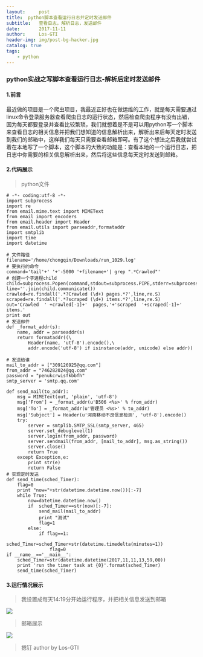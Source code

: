 ```yaml
---
layout:     post
title:  python脚本查看运行日志并定时发送邮件
subtitle:   查看日志，解析日志，发送邮件
date:       2017-11-11
author:     Los-GTI
header-img: img/post-bg-hacker.jpg
catalog: true
tags:
    - python
---
```

### python实战之写脚本查看运行日志-解析后定时发送邮件

#### 1.前言

最近做的项目是一个爬虫项目，我最近正好也在做运维的工作，就是每天需要通过linux命令登录服务器查看爬虫日志的运行状态，然后检查爬虫程序有没有出错，因为每天都要登录并查看比较繁琐，我们就想着是不是可以用python写一个脚本来查看日志的相关信息并把我们想知道的信息解析出来，解析出来后每天定时发送到我们的邮箱中，这样我们每天只需要查看邮箱即可。有了这个想法之后我就尝试着在本地写了一个脚本，这个脚本的大致的功能是：查看本地的一个运行日志，把日志中你需要的相关信息解析出来，然后将这些信息每天定时发送到邮箱。

#### 2.代码展示

> python文件

```
# -*- coding:utf-8 -*-
import subprocess
import re
from email.mime.text import MIMEText
from email import encoders
from email.header import Header
from email.utils import parseaddr,formataddr
import smtplib
import time
import datetime

# 文件路径
filename='/home/chongqin/Downloads/run_1029.log'
# 要执行的命令
command='tail'+' '+'-5000 '+filename+'| grep ".*Crawled"'
# 创建一个子进程child
child=subprocess.Popen(command,stdout=subprocess.PIPE,stderr=subprocess.PIPE,shell=True)
line=''.join(child.communicate())
crawled=re.findall('.*?Crawled (\d+) pages.*?',line,re.S)
scraped=re.findall('.*?scraped (\d+) items.*?',line,re.S)
out='Crawled  ' +crawled[-1]+'  pages,'+'scraped  '+scraped[-1]+'  items.'
print out
# 发送邮件
def _format_addr(s):
    name, addr = parseaddr(s)
    return formataddr((\
        Header(name, 'utf-8').encode(),\
        addr.encode('utf-8') if isinstance(addr, unicode) else addr))

# 发送给谁
mail_to_addr = ["309126925@qq.com"]
from_addr = "746282024@qq.com"
password = "penukcrwisfkbbfh"
smtp_server = 'smtp.qq.com'

def send_mail(to_addr):
    msg = MIMEText(out, 'plain', 'utf-8')
    msg['From'] = _format_addr(u'B506 <%s>' % from_addr)
    msg['To'] = _format_addr(u'管理员 <%s>' % to_addr)
    msg['Subject'] = Header(u'河南移动不良信息检测', 'utf-8').encode()
    try:
        server = smtplib.SMTP_SSL(smtp_server, 465)
        server.set_debuglevel(1)
        server.login(from_addr, password)
        server.sendmail(from_addr, [mail_to_addr], msg.as_string())
        server.close()
        return True
    except Exception,e:
        print str(e)
        return False
# 实现定时发送
def send_time(sched_Timer):
    flag=0
    print "now="+str(datetime.datetime.now())[:-7]
    while True:
        now=datetime.datetime.now()
        if  sched_Timer==str(now)[:-7]:
            send_mail(mail_to_addr)
            print "测试"
            flag=1
        else:
            if flag==1:
                sched_Timer=sched_Timer+str(datetime.timedelta(minutes=1))
                flag=0
if __name__=='__main__':
    sched_Timer=str(datetime.datetime(2017,11,11,13,59,00))
    print 'run the timer task at {0}'.format(sched_Timer)
    send_time(sched_Timer)
```

#### 3.运行情况展示

> 我设置成每天14:19分开始运行程序，并把相关信息发送到邮箱

![](https://i.imgur.com/0W3u1JA.png)

> 邮箱展示

![](https://i.imgur.com/0wogfrt.png)

> 摁钉 author by Los-GTI
